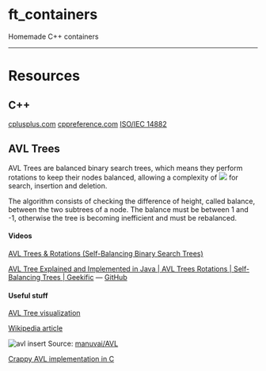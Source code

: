 # ft_containers
Homemade C++ containers

---

# Resources

## C++

[cplusplus.com](https://legacy.cplusplus.com/)
[cppreference.com](https://cppreference.com/)
[ISO/IEC 14882](https://www.lirmm.fr/~ducour/Doc-objets/ISO+IEC+14882-1998.pdf)
## AVL Trees

AVL Trees are balanced binary search trees, which means they perform rotations to keep their nodes balanced, allowing a complexity of ![](https://latex.codecogs.com/svg.image?%5Csmall%20O(log%20n)) for search, insertion and deletion.

The algorithm consists of checking the difference of height, called balance, between the two subtrees of a node. The balance must be between 1 and -1, otherwise the tree is becoming inefficient and must be rebalanced.

#### Videos

[AVL Trees & Rotations (Self-Balancing Binary Search Trees)](https://www.youtube.com/watch?v=vRwi_UcZGjU)

[AVL Tree Explained and Implemented in Java | AVL Trees Rotations | Self-Balancing Trees | Geekific](https://www.youtube.com/watch?v=Jj9Mit24CWk) &mdash; [GitHub](https://github.com/geekific-official/geekific-youtube/tree/main/tree-avl/src/main/java/com/youtube/geekific)

#### Useful stuff

[AVL Tree visualization](https://www.cs.usfca.edu/~galles/visualization/AVLtree.html)

[Wikipedia article](https://en.wikipedia.org/wiki/AVL_tree)

![avl insert](https://camo.githubusercontent.com/12b1b2316c4993f91c6f1bce78d256da9570ea391dc55dee96c2f8c265bd23d4/68747470733a2f2f75706c6f61642e77696b696d656469612e6f72672f77696b6970656469612f636f6d6d6f6e732f662f66642f41564c5f547265655f4578616d706c652e676966)
Source: [manuvai/AVL]()

[Crappy AVL implementation in C](https://github.com/benjaminbrassart/Hotrace)
